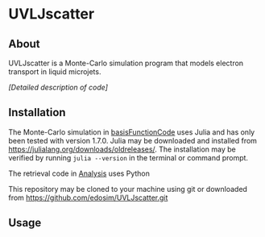 # UVLJscatter

## About

UVLJscatter is a Monte-Carlo simulation program that models electron transport in liquid microjets.

*[Detailed description of code]*


## Installation


The Monte-Carlo simulation in [basisFunctionCode](.\basisFunctionCode)  uses Julia and has only been tested with version 1.7.0.
Julia may be downloaded and installed from <https://julialang.org/downloads/oldreleases/>.
The installation may be verified by running `julia --version` in the terminal or command prompt.



The retrieval code in [Analysis](.\Analysis) uses Python

This repository may be cloned to your machine using git or downloaded from <https://github.com/edosim/UVLJscatter.git>

## Usage



